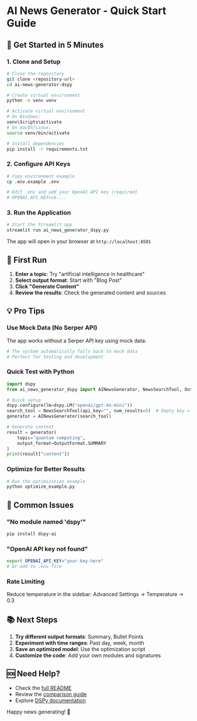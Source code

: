 # AI News Generator - Quick Start Guide

## 🚀 Get Started in 5 Minutes

### 1. Clone and Setup

```bash
# Clone the repository
git clone <repository-url>
cd ai-news-generator-dspy

# Create virtual environment
python -m venv venv

# Activate virtual environment
# On Windows:
venv\Scripts\activate
# On macOS/Linux:
source venv/bin/activate

# Install dependencies
pip install -r requirements.txt
```

### 2. Configure API Keys

```bash
# Copy environment example
cp .env.example .env

# Edit .env and add your OpenAI API key (required)
# OPENAI_API_KEY=sk-...
```

### 3. Run the Application

```bash
# Start the Streamlit app
streamlit run ai_news_generator_dspy.py
```

The app will open in your browser at `http://localhost:8501`

## 🎯 First Run

1. **Enter a topic**: Try "artificial intelligence in healthcare"
2. **Select output format**: Start with "Blog Post"
3. **Click "Generate Content"**
4. **Review the results**: Check the generated content and sources

## 💡 Pro Tips

### Use Mock Data (No Serper API)
The app works without a Serper API key using mock data:
```python
# The system automatically falls back to mock data
# Perfect for testing and development
```

### Quick Test with Python
```python
import dspy
from ai_news_generator_dspy import AINewsGenerator, NewsSearchTool, OutputFormat

# Quick setup
dspy.configure(lm=dspy.LM("openai/gpt-4o-mini"))
search_tool = NewsSearchTool(api_key="", num_results=5)  # Empty key = mock data
generator = AINewsGenerator(search_tool)

# Generate content
result = generator(
    topic="quantum computing",
    output_format=OutputFormat.SUMMARY
)
print(result["content"])
```

### Optimize for Better Results
```bash
# Run the optimization example
python optimize_example.py
```

## 🔧 Common Issues

### "No module named 'dspy'"
```bash
pip install dspy-ai
```

### "OpenAI API key not found"
```bash
export OPENAI_API_KEY="your-key-here"
# Or add to .env file
```

### Rate Limiting
Reduce temperature in the sidebar: Advanced Settings → Temperature → 0.3

## 📚 Next Steps

1. **Try different output formats**: Summary, Bullet Points
2. **Experiment with time ranges**: Past day, week, month
3. **Save an optimized model**: Use the optimization script
4. **Customize the code**: Add your own modules and signatures

## 🆘 Need Help?

- Check the [full README](README.md)
- Review the [comparison guide](comparison.md)
- Explore [DSPy documentation](https://dspy.ai)

Happy news generating! 🎉
